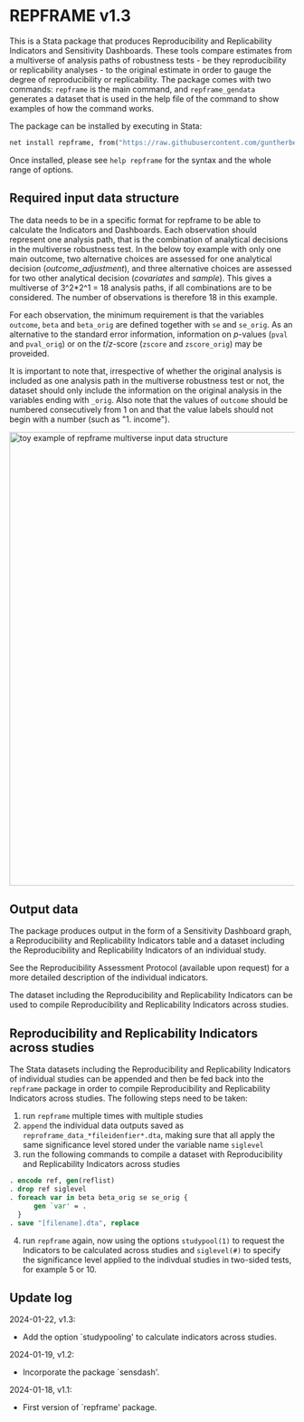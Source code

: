 # REPFRAME v1.3

This is a Stata package that produces Reproducibility and Replicability Indicators and Sensitivity Dashboards. These tools compare estimates from a multiverse of analysis paths of robustness tests - be they reproducibility or replicability analyses - to the original estimate in order to gauge the degree of reproducibility or replicability. The package comes with two commands: `repframe` is the main command, and `repframe_gendata` generates a dataset that is used in the help file of the command to show examples of how the command works. 

The package can be installed by executing in Stata:
```stata
net install repframe, from("https://raw.githubusercontent.com/guntherbensch/repframe/main") replace
```

Once installed, please see `help repframe` for the syntax and the whole range of options.


## Required input data structure

The data needs to be in a specific format for repframe to be able to calculate the Indicators and Dashboards. Each observation should represent one analysis path, that is the combination of analytical decisions in the multiverse robustness test. 
In the below toy example with only one main outcome, two alternative choices are assessed for one analytical decision (*outcome_adjustment*), and three alternative choices are assessed for two other analytical decision (*covariates* and *sample*). This gives a multiverse of 3^2*2^1 = 18 analysis paths, if all combinations are to be considered. The number of observations is therefore 18 in this example.

For each observation, the minimum requirement is that the variables `outcome`, `beta` and `beta_orig` are defined together with `se` and `se_orig`. As an alternative to the standard error information, information on *p*-values (`pval` and `pval_orig`) or on the *t*/*z*-score (`zscore` and `zscore_orig`) may be proveided.  

It is important to note that, irrespective of whether the original analysis is included as one analysis path in the multiverse robustness test or not, the dataset should only include the information on the original analysis in the variables ending with `_orig`. Also note that the values of `outcome` should be numbered consecutively from 1 on and that the value labels should not begin with a number (such as "1. income").


<img width="800" alt="toy example of repframe multiverse input data structure" src="https://github.com/guntherbensch/repframe/assets/128997073/8f208502-ca79-4378-8d20-b52184db07da">


## Output data

The package produces output in the form of a Sensitivity Dashboard graph, a Reproducibility and Replicability Indicators table and a dataset including the Reproducibility and Replicability Indicators of an individual study.

See the Reproducibility Assessment Protocol (available upon request) for a more detailed description of the individual indicators.

The dataset including the Reproducibility and Replicability Indicators can be used to compile Reproducibility and Replicability Indicators across studies.


## Reproducibility and Replicability Indicators across studies

The Stata datasets including the Reproducibility and Replicability Indicators of individual studies can be appended and then be fed back into the `repframe` package in order to compile Reproducibility and Replicability Indicators across studies. The following steps need to be taken:
1. run `repframe` multiple times with multiple studies
2. `append` the individual data outputs saved as `reproframe_data_*fileidenfier*.dta`, making sure that all apply the same significance level stored under the variable name `siglevel` 
3. run the following commands to compile a dataset with Reproducibility and Replicability Indicators across studies

```stata
. encode ref, gen(reflist)
. drop ref siglevel
. foreach var in beta beta_orig se se_orig {
	  gen `var' = .
  }
. save "[filename].dta", replace
```
4. run `repframe` again, now using the options `studypool(1)` to request the Indicators to be calculated across studies and `siglevel(#)` to specify the significance level applied to the indivdual studies in two-sided tests, for example 5 or 10. 


## Update log

2024-01-22, v1.3:

- Add the option `studypooling' to calculate indicators across studies.

2024-01-19, v1.2:

- Incorporate the package `sensdash'.

2024-01-18, v1.1:

- First version of `repframe' package.
 
 


 

